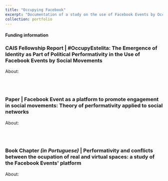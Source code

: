 ```yaml
---
title: "Occupying Facebook"
excerpt: "Documentation of a study on the use of Facebook Events by Occupy Movements in Brazil to promote engagement in demonstrations<br/><br/><img src='/images/occupy.png'>"
collection: portfolio
---
```

#### Funding information

### CAIS Fellowship Report | #OccupyEstelita: The Emergence of Identity as Part of Political Performativity in the Use of Facebook Events by Social Movements<br/>
About: <br/>

<object data="https://www.cais.nrw/wp-94fa4-content/uploads/CAIS_Report/Mello-2018-Political-Performativity-CAIS-Report.pdf" width="1000" height="1000" type='application/pdf'></object>

<br/><br/>
### Paper | Facebook Event as a platform to promote engagement in social movements: Theory of performativity applied to social networks<br/>
About: <br/>

<object data="https://caiocmello.github.io/files/artigoestelita.pdf" width="1000" height="1000" type='application/pdf'></object>

<br/><br/>
### Book Chapter <i>(in Portuguese)</i> | Performativity and conflicts between the ocupation of real and virtual spaces: a study of the Facebook Events' platform <br/>
About: <br/>

<object data="https://repositorio.ufba.br/bitstream/ri/26089/1/MobilidadeEspacialidadesAlteridades-EDUFBA-2018.pdf" width="1000" height="1000" type='application/pdf'></object>


